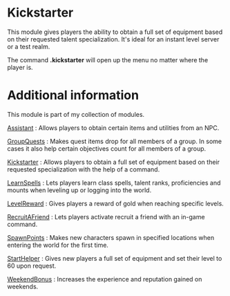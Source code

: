# Kickstarter
This module gives players the ability to obtain a full set of equipment based on their requested talent specialization. It's ideal for an instant level server or a test realm.

The command **.kickstarter** will open up the menu no matter where the player is.

# Additional information
This module is part of my collection of modules.

[Assistant](https://github.com/tkn963/mod-assistant) : Allows players to obtain certain items and utilities from an NPC.

[GroupQuests](https://github.com/tkn963/mod-groupquests) : Makes quest items drop for all members of a group. In some cases it also help certain objectives count for all members of a group.

[Kickstarter](https://github.com/tkn963/mod-kickstarter) : Allows players to obtain a full set of equipment based on their requested specialization with the help of a command.

[LearnSpells](https://github.com/tkn963/mod-learnspells) : Lets players learn class spells, talent ranks, proficiencies and mounts when leveling up or logging into the world.

[LevelReward](https://github.com/tkn963/mod-levelreward) : Gives players a reward of gold when reaching specific levels.

[RecruitAFriend](https://github.com/tkn963/mod-recruitafriend) : Lets players activate recruit a friend with an in-game command.

[SpawnPoints](https://github.com/tkn963/mod-spawnpoints) : Makes new characters spawn in specified locations when entering the world for the first time.

[StartHelper](https://github.com/tkn963/mod-starthelper) : Gives new players a full set of equipment and set their level to 60 upon request.

[WeekendBonus](https://github.com/tkn963/mod-weekendbonus) : Increases the experience and reputation gained on weekends.
